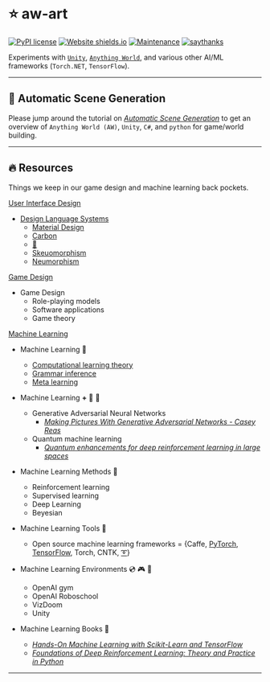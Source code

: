 # ⭐️ aw-art
[![PyPI license](https://img.shields.io/pypi/l/ansicolortags.svg)](https://pypi.python.org/pypi/ansicolortags/) [![Website shields.io](https://img.shields.io/website-up-down-green-red/http/shields.io.svg)](http://shields.io/) 
[![Maintenance](https://img.shields.io/badge/Maintained%3F-yes-green.svg)](https://GitHub.com/Naereen/StrapDown.js/graphs/commit-activity) [![saythanks](https://img.shields.io/badge/say-thanks-ff69b4.svg)](https://saythanks.io/to/kennethreitz)

Experiments with [`Unity`](https://unity.com/), [`Anything World`](https://anything.world/), and various other AI/ML frameworks (`Torch.NET`, `TensorFlow`). 

---
## 🌟 Automatic Scene Generation
Please jump around the tutorial on [_Automatic Scene Generation_](ASG.md) to get an overview of `Anything World (AW)`, `Unity`, `C#`, and `python` for game/world building.

---
## 🔥 Resources
Things we keep in our game design and machine learning back pockets.

[User Interface Design](https://en.wikipedia.org/wiki/User_interface)

* [Design Language Systems](https://uxplanet.org/design-language-system-d438f4aa30e0)
    * [Material Design](https://material.io/design/)
    * [Carbon](https://www.carbondesignsystem.com/)
    * [🍎](https://developer.apple.com/design/human-interface-guidelines/)
    * [Skeuomorphism](https://en.wikipedia.org/wiki/Skeuomorph)
    * [Neumorphism](https://medium.com/@artofofiare/neumorphism-the-right-way-a-2020-design-trend-386e6a09040a)
    

[Game Design](https://en.wikipedia.org/wiki/Game_design)

* Game Design
    * Role-playing models
    * Software applications
    * Game theory

[Machine Learning](https://en.wikipedia.org/wiki/Outline_of_machine_learning)

* Machine Learning  🧠
    * [Computational learning theory](https://en.wikipedia.org/wiki/Computational_learning_theory)
    * [Grammar inference](https://en.wikipedia.org/wiki/Grammar_induction)
    * [Meta learning]()


* Machine Learning __+__  🧠 🧠    
    * Generative Adversarial Neural Networks
        * [_Making Pictures With Generative Adversarial Networks - Casey Reas_](https://www.anteism.com/shop/making-pictures-with-generative-adversarial-networks-casey-reas)
    * Quantum machine learning
        * [_Quantum enhancements for deep reinforcement learning in large spaces_](https://arxiv.org/abs/1910.12760)

* Machine Learning Methods 🎣
    * Reinforcement learning
    * Supervised learning
    * Deep Learning
    * Beyesian

* Machine Learning Tools 🔧

    * Open source machine learning frameworks = {Caffe, [PyTorch](https://pytorch.org/), [TensorFlow](https://www.tensorflow.org/), Torch, CNTK, [➰](https://slm-lab.gitbook.io/slm-lab/)}

* Machine Learning Environments 💿 🎮 👾
    * OpenAI gym
    * OpenAI Roboschool
    * VizDoom
    * Unity

* Machine Learning Books 📖
    * [_Hands-On Machine Learning with Scikit-Learn and TensorFlow_](https://www.amazon.com/Hands-Machine-Learning-Scikit-Learn-TensorFlow/dp/1491962291)  
    * [_Foundations of Deep Reinforcement Learning: Theory and Practice in Python_](https://www.amazon.com/Deep-Reinforcement-Learning-Python-Hands/dp/0135172381)

 ---